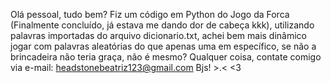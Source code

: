 Olá pessoal, tudo bem? Fiz um código em Python do Jogo da Forca (Finalmente concluído, já estava me dando dor de cabeça kkk),
utilizando palavras importadas do arquivo dicionario.txt,
achei bem mais dinâmico jogar com palavras aleatórias do que apenas uma em específico, se não a brincadeira não teria graça, não é mesmo?
Qualquer coisa, contate comigo via e-mail: headstonebeatriz123@gmail.com
Bjs! >.< <3
